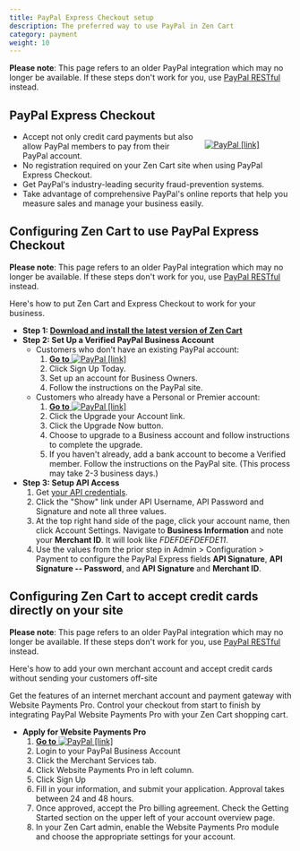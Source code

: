 ```yaml
---
title: PayPal Express Checkout setup
description: The preferred way to use PayPal in Zen Cart 
category: payment
weight: 10
---
```


**Please note**: This page refers to an older PayPal integration which may no longer be available.  If these steps don't work for you, use [PayPal RESTful](/user/payment/paypal_restful/) instead.

## PayPal Express Checkout

<div style="float:right;width: 155px;padding-left:15px;">

[![PayPal [link]](/images/PayPal_Certified.gif "PayPal [link]")](https://www.zen-cart.com/partners/paypal)

</div>

*   Accept not only credit card payments but also allow PayPal members to pay from their PayPal account.
*   No registration required on your Zen Cart site when using PayPal Express Checkout.
*   Get PayPal's industry-leading security fraud-prevention systems.
*   Take advantage of comprehensive PayPal's online reports that help you measure sales and manage your business easily.

## Configuring Zen Cart to use PayPal Express Checkout 

**Please note**: This page refers to an older PayPal integration which may no longer be available.  If these steps don't work for you, use [PayPal RESTful](/user/payment/paypal_restful/) instead.

Here's how to put Zen Cart and Express Checkout to work for your business.

*   **Step 1: [Download and install the latest version of Zen Cart](/user/first_steps/get_zen_cart/)**
*   **Step 2: Set Up a Verified PayPal Business Account**
    *   Customers who don't have an existing PayPal account:
        1.  [**Go to** ![PayPal [link]](/images/paypal.gif "PayPal [link]")](https://www.zen-cart.com/partners/paypal-ec)
        2.  Click Sign Up Today.
        3.  Set up an account for Business Owners.
        4.  Follow the instructions on the PayPal site.
    *   Customers who already have a Personal or Premier account:
        1.  [**Go to** ![PayPal [link]](/images/paypal.gif "PayPal [link]")](https://www.zen-cart.com/partners/paypal-ec)
        2.  Click the Upgrade your Account link.
        3.  Click the Upgrade Now button.
        4.  Choose to upgrade to a Business account and follow instructions to complete the upgrade.
        5.  If you haven't already, add a bank account to become a Verified member. Follow the instructions on the PayPal site. (This process may take 2-3 business days.)
*   **Step 3: Setup API Access**  
    1. Get [your API credentials](https://www.paypal.com/us/cgi-bin/webscr?cmd=_get-api-signature&generic-flow=true).
    2. Click the "Show" link under API Username, API Password and Signature and note all three values.
    3. At the top right hand side of the page, click your account name, then click Account Settings.  Navigate to **Business Information** and note your **Merchant ID**.  It will look like *FDEFDEFDEFDE11*. 
    4. Use the values from the prior step in Admin > Configuration > Payment to configure the PayPal Express fields **API Signature**, **API Signature -- Password**, and **API Signature** and **Merchant ID**. 


## Configuring Zen Cart to accept credit cards directly on your site 

**Please note**: This page refers to an older PayPal integration which may no longer be available.  If these steps don't work for you, use [PayPal RESTful](/user/payment/paypal_restful/) instead.

Here's how to add your own merchant account and accept credit cards without sending your customers off-site

Get the features of an internet merchant account and payment gateway with Website Payments Pro. Control your checkout from start to finish by integrating PayPal Website Payments Pro with your Zen Cart shopping cart.

*   **Apply for Website Payments Pro**
    1.  [**Go to** ![PayPal [link]](/images/paypal.gif "PayPal [link]")](https://www.zen-cart.com//partners/paypal-pro)
    2.  Login to your PayPal Business Account
    3.  Click the Merchant Services tab.
    4.  Click Website Payments Pro in left column.
    5.  Click Sign Up
    6.  Fill in your information, and submit your application. Approval takes between 24 and 48 hours.
    7.  Once approved, accept the Pro billing agreement. Check the Getting Started section on the upper left of your account overview page.
    8.  In your Zen Cart admin, enable the Website Payments Pro module and choose the appropriate settings for your account.

